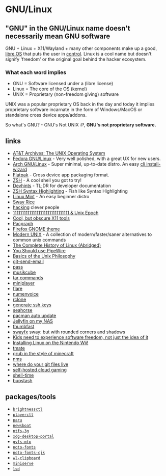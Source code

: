 # GNU/Linux

## "GNU" in the GNU/Linux name doesn't necessarily mean GNU software

GNU + Linux + X11/Wayland + many other components make up a good, [libre
OS](https://polarhive.net/blog/free-libre-software/) that puts the user in
[control](https://polarhive.net/blog/how-i-do-my-computing/). Linux is a cool
name but doesn't signify 'freedom' or the original goal behind the hacker
ecosystem.

### What each word implies

- GNU = Software licensed under a (libre license)
- Linux = The core of the OS (kernel)
- UNIX = Proprietary (non-freedom giving) software

UNIX was a popular proprietary OS back in the day and today it implies
proprietary software incarnate in the form of Windows/MacOS or standalone cross
device apps/addons.

So what's GNU? - GNU's Not UNIX :P, **GNU's not proprietary software.**

## links

- [AT&T Archives: The UNIX Operating System](https://piped.video/watch?v=tc4ROCJYbm0)
- [Fedora GNU/Linux](https://fedoraproject.org/) - Very well polished, with a great UX for new users.
- [Arch GNU/Linux](https://archlinux.org/) - Super minimal, up-to-date distro.
  An easy [cli install-wizard](https://github.com/archlinux/archinstall/)
- [Flatpak](https://flatpak.org) - Cross device app packaging format.
- [ZSH](https://ohmyz.sh/) - A cool shell you got to try!
- [Devhints](https://devhints.io/) - TL;DR for developer documentation
- [ZSH Syntax Highlighting](https://github.com/zsh-users/zsh-syntax-highlighting) - Fish like Syntax Highlighting
- [Linux Mint](https://linuxmint.com/) - An easy beginner distro
- [Sway Rice](https://github.com/sora6kq/sway-dots)
- [hacking](https://www.technologyreview.com/2007/08/15/224210/that-hack-25-years-later/) clever people
- [1111111111111111111111111111111 & Unix Epoch](https://piped.video/watch?v=QOeWxA9sXFY)
- [Cool, but obscure X11 tools](https://cyber.dabamos.de/unix/x11/)
- [Pacgraph](http://kmkeen.com/pacgraph/)
- [Firefox GNOME theme](https://github.com/rafaelmardojai/firefox-gnome-theme)
- [Modern UNIX](https://github.com/ibraheemdev/modern-unix) - A collection of modern/faster/saner alternatives to common unix commands
- [The Complete History of Linux (Abridged)](https://piped.video/watch?v=UjDQtNYxtbU)
- [You Should use PipeWire](https://piped.video/watch?v=5a7_2mA2LYQ)
- [Basics of the Unix Philosophy](http://www.catb.org/esr/writings/taoup/html/ch01s06.html)
- [git-send-email](https://git-send-email.io/)
- [pass](https://www.passwordstore.org/)
- [musikcube](https://github.com/clangen/musikcube)
- [tar commands](https://scripter.co/disarming-the-tar-bomb-in-10-seconds/)
- [miniplayer](https://github.com/guardkenzie/miniplayer)
- [flare](https://flathub.org/apps/details/de.schmidhuberj.Flare)
- [numenvoice](https://numenvoice.com/)
- [rclone](https://rclone.org/)
- [generate ssh keys](https://tailscale.com/learn/generate-ssh-keys/)
- [seahorse](https://wiki.gnome.org/Apps/Seahorse)
- [pacman auto update](https://github.com/cmuench/pacman-auto-update)
- [Jellyfin on my NAS](https://piped.video/watch?v=4VkY1vTpCJY)
- [thumbfast](https://github.com/po5/thumbfast)
- [swayfx](https://github.com/WillPower3309/swayfx) sway: but with rounded corners and shadows
- [Kids need to experience software freedom, not just the idea of it](https://media.libreplanet.org/u/libreplanet/m/kids-need-to-experience-software-freedom-not-just-the-idea-of-it/)
- [Installing Linux on the Nintendo Wii!](https://piped.video/watch?v=mrdR43-sqKs)
- [tmate](https://tmate.io/)
- [grub in the style of minecraft](https://github.com/Lxtharia/minegrub-theme)
- [nms](https://github.com/bartobri/no-more-secrets)
- [where do your git files live](https://jvns.ca/blog/2023/09/14/in-a-git-repository--where-do-your-files-live-/)
- [self-hosted cloud gaming](https://app.lizardbyte.dev/)
- [shell-time](https://github.com/mrusme/shell-time)
- [bupstash](https://bupstash.io/)

## packages/tools

- [``brightnessctl``](https://repology.org/project/brightnessctl/information)
- [``playerctl``](https://repology.org/project/playerctl/information)
- [``paru``](https://repology.org/project/paru/information)
- [``newsboat``](https://repology.org/project/newsboat/information)
- [``ntfs-3g``](https://repology.org/project/ntfs-3g/information)
- [``xdg-desktop-portal``](https://repology.org/project/xdg-desktop-portal/information)
- [``gvfs-mtp``](https://repology.org/project/gvfs-mtp/information)
- [``noto-fonts``](https://archlinux.org/packages/extra/any/noto-fonts/)
- [``noto-fonts-cjk``](https://archlinux.org/packages/extra/any/noto-fonts-cjk/)
- [``wl-clipboard``](https://github.com/bugaevc/wl-clipboard)
- [``miniserve``](https://github.com/svenstaro/miniserve)
- [`lsd`](https://github.com/lsd-rs/lsd)

